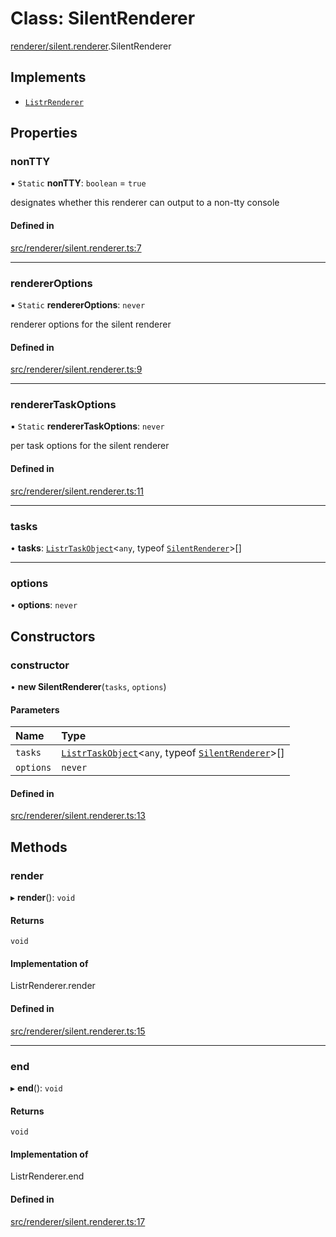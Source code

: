 # Class: SilentRenderer

[renderer/silent.renderer](../modules/renderer_silent_renderer.md).SilentRenderer

## Implements

- [`ListrRenderer`](index.ListrRenderer.md)

## Properties

### nonTTY

▪ `Static` **nonTTY**: `boolean` = `true`

designates whether this renderer can output to a non-tty console

#### Defined in

[src/renderer/silent.renderer.ts:7](https://github.com/cenk1cenk2/listr2/blob/12dcf06/src/renderer/silent.renderer.ts#L7)

---

### rendererOptions

▪ `Static` **rendererOptions**: `never`

renderer options for the silent renderer

#### Defined in

[src/renderer/silent.renderer.ts:9](https://github.com/cenk1cenk2/listr2/blob/12dcf06/src/renderer/silent.renderer.ts#L9)

---

### rendererTaskOptions

▪ `Static` **rendererTaskOptions**: `never`

per task options for the silent renderer

#### Defined in

[src/renderer/silent.renderer.ts:11](https://github.com/cenk1cenk2/listr2/blob/12dcf06/src/renderer/silent.renderer.ts#L11)

---

### tasks

• **tasks**: [`ListrTaskObject`](index.ListrTaskObject.md)<`any`, typeof [`SilentRenderer`](renderer_silent_renderer.SilentRenderer.md)\>[]

---

### options

• **options**: `never`

## Constructors

### constructor

• **new SilentRenderer**(`tasks`, `options`)

#### Parameters

| Name      | Type                                                                                                                           |
| :-------- | :----------------------------------------------------------------------------------------------------------------------------- |
| `tasks`   | [`ListrTaskObject`](index.ListrTaskObject.md)<`any`, typeof [`SilentRenderer`](renderer_silent_renderer.SilentRenderer.md)\>[] |
| `options` | `never`                                                                                                                        |

#### Defined in

[src/renderer/silent.renderer.ts:13](https://github.com/cenk1cenk2/listr2/blob/12dcf06/src/renderer/silent.renderer.ts#L13)

## Methods

### render

▸ **render**(): `void`

#### Returns

`void`

#### Implementation of

ListrRenderer.render

#### Defined in

[src/renderer/silent.renderer.ts:15](https://github.com/cenk1cenk2/listr2/blob/12dcf06/src/renderer/silent.renderer.ts#L15)

---

### end

▸ **end**(): `void`

#### Returns

`void`

#### Implementation of

ListrRenderer.end

#### Defined in

[src/renderer/silent.renderer.ts:17](https://github.com/cenk1cenk2/listr2/blob/12dcf06/src/renderer/silent.renderer.ts#L17)
